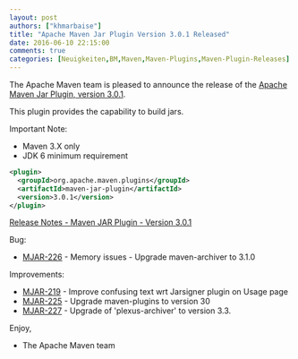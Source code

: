 ```yaml
---
layout: post
authors: ["khmarbaise"]
title: "Apache Maven Jar Plugin Version 3.0.1 Released"
date: 2016-06-10 22:15:00
comments: true
categories: [Neuigkeiten,BM,Maven,Maven-Plugins,Maven-Plugin-Releases]
---
```

The Apache Maven team is pleased to announce the release of the 
[Apache Maven Jar Plugin, version 3.0.1](https://maven.apache.org/plugins/maven-jar-plugin/).

This plugin provides the capability to build jars.

Important Note: 

 * Maven 3.X only
 * JDK 6 minimum requirement


```xml
<plugin>
  <groupId>org.apache.maven.plugins</groupId>
  <artifactId>maven-jar-plugin</artifactId>
  <version>3.0.1</version>
</plugin>
```

<!-- more -->

[Release Notes - Maven JAR Plugin - Version 3.0.1](https://issues.apache.org/jira/secure/ReleaseNote.jspa?projectId=12317526&version=12335708)

Bug:

 * [MJAR-226](https://issues.apache.org/jira/browse/MJAR-226) - Memory issues - Upgrade maven-archiver to 3.1.0

Improvements:

 * [MJAR-219](https://issues.apache.org/jira/browse/MJAR-219) - Improve confusing text wrt Jarsigner plugin on Usage page
 * [MJAR-225](https://issues.apache.org/jira/browse/MJAR-225) - Upgrade maven-plugins to version 30
 * [MJAR-227](https://issues.apache.org/jira/browse/MJAR-227) - Upgrade of 'plexus-archiver' to version 3.3.

Enjoy,

- The Apache Maven team
